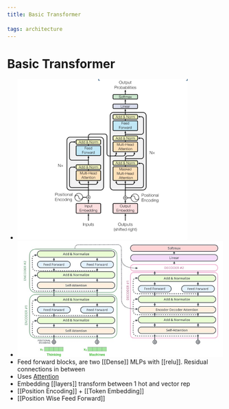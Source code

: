 ```yaml
---
title: Basic Transformer

tags: architecture 
---
```


# Basic Transformer
- ![im](assets/Pasted%20image%2020220307183126.png)
- ![](assets/Pasted%20image%2020220621164717.jpg)
- Feed forward blocks, are two [[Dense]] MLPs with [[relu]]. Residual connections in between
- Uses [Attention](Attention.md)
- Embedding [[layers]] transform between 1 hot and vector rep
- [[Position Encoding]] + [[Token Embedding]]
- [[Position Wise Feed Forward]]








